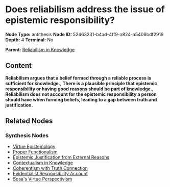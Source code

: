 # Does reliabilism address the issue of epistemic responsibility?

**Node Type:** antithesis
**Node ID:** 52463231-b4ad-4ff9-a824-a5408bdf2919
**Depth:** 4
**Terminal:** No

**Parent:** [Reliabilism in Knowledge](reliabilism-in-knowledge-synthesis-a34331d7-97c3-4756-8df4-3055152f6455.md)

## Content

**Reliabilism argues that a belief formed through a reliable process is sufficient for knowledge.**, **There is a plausible principle that epistemic responsibility or having good reasons should be part of knowledge.**, **Reliabilism does not account for the epistemic responsibility a person should have when forming beliefs, leading to a gap between truth and justification.**

## Related Nodes

### Synthesis Nodes

- [Virtue Epistemology](virtue-epistemology-synthesis-030278b3-8c6a-4539-8e61-b99aacf036e8.md)
- [Proper Functionalism](proper-functionalism-synthesis-6dd8bf7d-e508-406b-ba22-67cf48f85a58.md)
- [Epistemic Justification from External Reasons](epistemic-justification-from-external-reasons-synthesis-b1ad6679-56f1-41c9-b812-09ed21853423.md)
- [Contextualism in Knowledge](contextualism-in-knowledge-synthesis-01093b6d-04e7-44e9-b339-1c625267b41f.md)
- [Coherentism with Truth Connection](coherentism-with-truth-connection-synthesis-fc72cf2e-2c6c-4c79-94b7-fa9e324c2cce.md)
- [Evidentialist Responsibility Account](evidentialist-responsibility-account-synthesis-10c47f34-3404-4227-823d-a716a849a43d.md)
- [Sosa's Virtue Perspectivism](sosas-virtue-perspectivism-synthesis-85a6a174-05a3-456c-b55a-66f220cf39fb.md)
